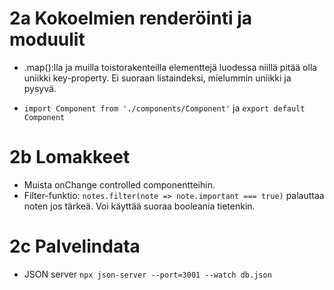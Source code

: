 # 2a Kokoelmien renderöinti ja moduulit

- .map():lla ja muilla toistorakenteilla elementtejä luodessa niillä pitää olla uniikki key-property. Ei suoraan listaindeksi, mielummin uniikki ja pysyvä.

- `import Component from './components/Component'` ja `export default Component`

# 2b Lomakkeet

- Muista onChange controlled componentteihin.
- Filter-funktio: `notes.filter(note => note.important === true)` palauttaa noten jos tärkeä. Voi käyttää suoraa booleania tietenkin.

# 2c Palvelindata

- JSON server `npx json-server --port=3001 --watch db.json`
